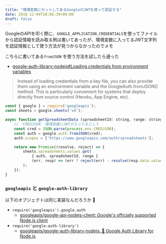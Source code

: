 ```yaml
---
title: "環境変数にセットしてあるGoogleのJWTを使って認証する"
date: 2018-12-04T10:05:39+09:00
draft: false
---
```


GoogleのAPIを叩く際に、`GOOGLE_APPLICATION_CREDENTIALS`を使ってファイルから認証情報を読み取る例は書いてあったが、環境変数に入ってるJWT文字列を認証情報として使う方法が見つからなかったのでメモ

こちらに書いてある`fromJSON` を使う方法を試したら通った

- [google-auth-library-nodejs#Loading credentials from environment variables](https://github.com/googleapis/google-auth-library-nodejs#loading-credentials-from-environment-variables)

> Instead of loading credentials from a key file, you can also provide them using an environment variable and the GoogleAuth.fromJSON() method. This is particularly convenient for systems that deploy directly from source control (Heroku, App Engine, etc).

```js
const { google } = require('googleapis');
const sheets = google.sheets('v4');

async function getSpreadsheetData (spreadsheetId: string, range: string) {
    // `CREDJSON` 環境変数にJWTが入ってるとして
    const cred = JSON.parse(process.env.CREDJSON);
    const auth = google.auth.fromJSON(cred);
    auth.scopes = ['https://www.googleapis.com/auth/spreadsheets'];

    return new Promise((resolve, reject) => {
        sheets.spreadsheets.values.get(
            { auth, spreadsheetId, range }
            (err, resp) => (err ? reject(err) : resolve(resp.data.values)),
        );
    });
}
```

### `googleapis` と `google-auth-library`

以下のオブジェクトは同じ実装なんだろうか 🤔

- `require('googleapis').google.auth`
    - [googleapis/google-api-nodejs-client: Google's officially supported Node.js client](https://github.com/googleapis/google-api-nodejs-client)
- `require('google-auth-library')`
    - [googleapis/google-auth-library-nodejs: 🔑 Google Auth Library for Node.js](https://github.com/googleapis/google-auth-library-nodejs)

